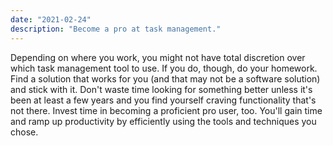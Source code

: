 ```yaml
---
date: "2021-02-24"
description: "Become a pro at task management."
---
```


Depending on where you work, you might not have total discretion over which task management tool to use. If you do, though, do your homework. Find a solution that works for you (and that may not be a software solution) and stick with it. Don't waste time looking for something better unless it's been at least a few years and you find yourself craving functionality that's not there. Invest time in becoming a proficient pro user, too. You'll gain time and ramp up productivity by efficiently using the tools and techniques you chose.